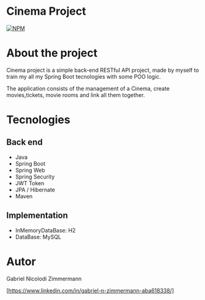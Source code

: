 # Cinema Project
[![NPM](https://img.shields.io/npm/l/react)](https://github.com/GabrielNZ/CinemaProject/blob/main/LICENSE)

# About the project

Cinema project is a simple back-end RESTful API project, made by myself to train my all my Spring Boot tecnologies with some POO logic.

The application consists of the management of a Cinema, create movies,tickets, movie rooms and link all them together.

# Tecnologies
## Back end
- Java
- Spring Boot
- Spring Web
- Spring Security
- JWT Token
- JPA / Hibernate
- Maven
## Implementation
- InMemoryDataBase: H2
- DataBase: MySQL
# Autor

Gabriel Nicolodi Zimmermann


[https://www.linkedin.com/in/gabriel-n-zimmermann-aba618338/]
